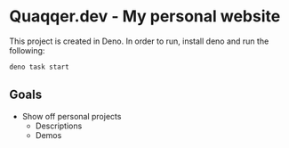 # Quaqqer.dev - My personal website

This project is created in Deno. In order to run, install deno and run the
following:

```sh
deno task start
```

## Goals

- Show off personal projects
  - Descriptions
  - Demos

